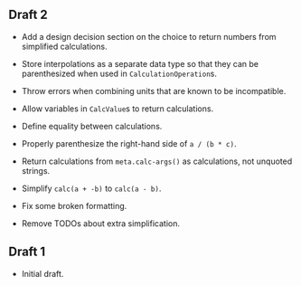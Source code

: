 ## Draft 2

* Add a design decision section on the choice to return numbers from simplified
  calculations.

* Store interpolations as a separate data type so that they can be parenthesized
  when used in `CalculationOperation`s.

* Throw errors when combining units that are known to be incompatible.

* Allow variables in `CalcValue`s to return calculations.

* Define equality between calculations.

* Properly parenthesize the right-hand side of `a / (b * c)`.

* Return calculations from `meta.calc-args()` as calculations, not unquoted
  strings.

* Simplify `calc(a + -b)` to `calc(a - b)`.

* Fix some broken formatting.

* Remove TODOs about extra simplification.

## Draft 1

* Initial draft.
